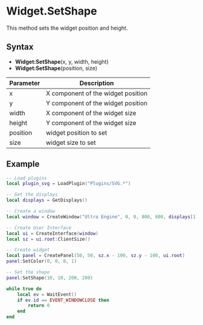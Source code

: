 # Widget.SetShape

This method sets the widget position and height.

## Syntax

- **Widget:SetShape**(x, y, width, height)
- **Widget:SetShape**(position, size)

| Parameter | Description |
| --- | --- |
| x | X component of the widget position |
| y | Y component of the widget position |
| width | X component of the widget size |
| height | Y component of the widget size |
| position | widget position to set |
| size | widget size to set |

## Example

```lua
-- Load plugins
local plugin_svg = LoadPlugin("Plugins/SVG.*")

-- Get the displays
local displays = GetDisplays()

-- Create a window
local window = CreateWindow("Ultra Engine", 0, 0, 800, 600, displays[1])

-- Create User Interface
local ui = CreateInterface(window)
local sz = ui.root:ClientSize()

-- Create widget
local panel = CreatePanel(50, 50, sz.x - 100, sz.y - 100, ui.root)
panel:SetColor(0, 0, 0, 1)

-- Set the shape
panel:SetShape(10, 10, 200, 200)

while true do
    local ev = WaitEvent()
    if ev.id == EVENT_WINDOWCLOSE then
        return 0
    end
end
```